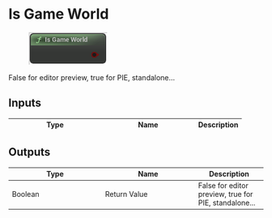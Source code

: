 # Is Game World

<div align="left" data-full-width="false">

<figure><img src="Is_Game_World.png" alt=""><figcaption></figcaption></figure>

</div>

False for editor preview, true for PIE, standalone...

## Inputs

<table>
<thead><tr><th width="170">Type</th><th width="170">Name</th><th>Description</th></tr></thead>
<tbody>
</tbody>
</table>

## Outputs

<table>
<thead><tr><th width="170">Type</th><th width="170">Name</th><th>Description</th></tr></thead>
<tbody>
<tr><td>Boolean</td><td>Return Value</td><td>False for editor preview, true for PIE, standalone...</td></tr>
</tbody>
</table>